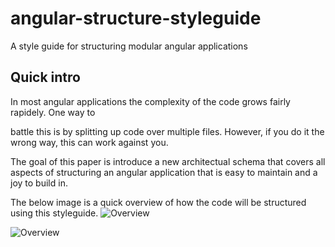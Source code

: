 # angular-structure-styleguide
A style guide for structuring modular angular applications

## Quick intro
In most angular applications the complexity of the code grows fairly rapidely. One way to 

battle this is by splitting up code over multiple files. However, if you do it the wrong way, this can work against you. 

The goal of this paper is introduce a new architectual schema that covers all aspects of structuring an angular application that is easy to maintain and a joy to build in.

The below image is a quick overview of how the code will be structured using this styleguide.
![Overview](https://raw.githubusercontent.com/kevinvanhove/angular-structure-styleguide/master/documentation/overview.png)

![Overview](https://raw.githubusercontent.com/kevinvanhove/angular-structure-styleguide/master/documentation/overview2.png)
